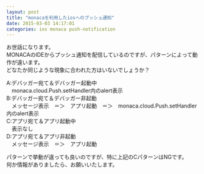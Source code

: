 ```yaml
---
layout: post
title: "monacaを利用したiosへのプッシュ通知"
date: 2015-03-03 14:17:01
categories: ios monaca push-notification
---
```

<p>お世話になります。<br>
MONACAのIDEからプッシュ通知を配信しているのですが、パターンによって動作が違います。<br>
どなたか同じような現象に合われた方はいないでしょうか？</p>

<p>A:デバッガー宛て＆デバッガー起動中<br>
　monaca.cloud.Push.setHandler内のalert表示<br>
B:デバッガー宛て＆デバッガー非起動<br>
　メッセージ表示　＝＞　アプリ起動　＝＞　monaca.cloud.Push.setHandler内のalert表示<br>
C:アプリ宛て＆アプリ起動中<br>
　表示なし<br>
D:アプリ宛て＆アプリ非起動<br>
　メッセージ表示　＝＞　アプリ起動</p>

<p>パターンで挙動が違っても良いのですが、特に上記のCパターンはNGです。<br>
何か情報がありましたら、お願いいたします。</p>
